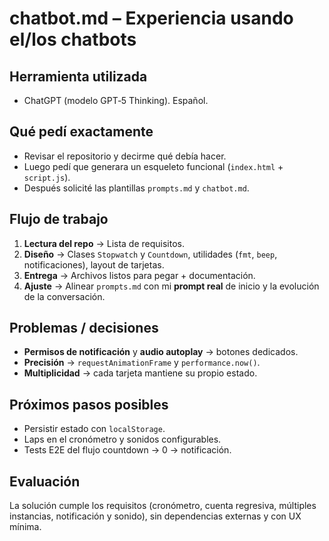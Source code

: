# chatbot.md – Experiencia usando el/los chatbots

## Herramienta utilizada
- ChatGPT (modelo GPT‑5 Thinking). Español.

## Qué pedí exactamente
- Revisar el repositorio y decirme qué debía hacer.
- Luego pedí que generara un esqueleto funcional (`index.html` + `script.js`).
- Después solicité las plantillas `prompts.md` y `chatbot.md`.

## Flujo de trabajo
1. **Lectura del repo** → Lista de requisitos.
2. **Diseño** → Clases `Stopwatch` y `Countdown`, utilidades (`fmt`, `beep`, notificaciones), layout de tarjetas.
3. **Entrega** → Archivos listos para pegar + documentación.
4. **Ajuste** → Alinear `prompts.md` con mi **prompt real** de inicio y la evolución de la conversación.

## Problemas / decisiones
- **Permisos de notificación** y **audio autoplay** → botones dedicados.
- **Precisión** → `requestAnimationFrame` y `performance.now()`.
- **Multiplicidad** → cada tarjeta mantiene su propio estado.

## Próximos pasos posibles
- Persistir estado con `localStorage`.
- Laps en el cronómetro y sonidos configurables.
- Tests E2E del flujo countdown → 0 → notificación.

## Evaluación
La solución cumple los requisitos (cronómetro, cuenta regresiva, múltiples instancias, notificación y sonido), sin dependencias externas y con UX mínima.
